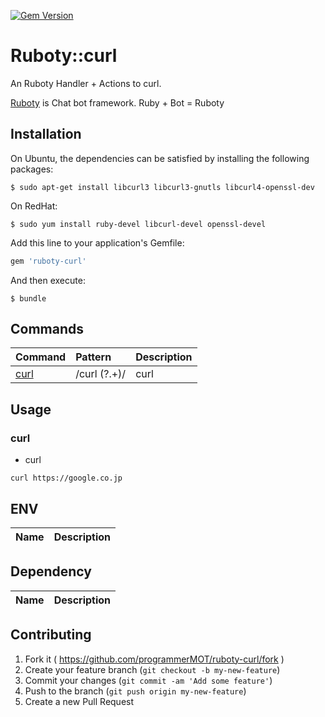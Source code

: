 [![Gem Version](https://badge.fury.io/rb/ruboty-http_curl.svg)](http://badge.fury.io/rb/ruboty-http_curl)

# Ruboty::curl

An Ruboty Handler + Actions to curl.

[Ruboty](https://github.com/r7kamura/ruboty) is Chat bot framework. Ruby + Bot = Ruboty

## Installation

On Ubuntu, the dependencies can be satisfied by installing the following packages:
```
$ sudo apt-get install libcurl3 libcurl3-gnutls libcurl4-openssl-dev
```

On RedHat:
```
$ sudo yum install ruby-devel libcurl-devel openssl-devel
```

Add this line to your application's Gemfile:

```ruby
gem 'ruboty-curl'
```

And then execute:

    $ bundle

## Commands

|Command|Pattern|Description|
|:--|:--|:--|
|[curl](#curl)|/curl (?<url>.+)/|curl|

## Usage
### curl
* curl

~~~
curl https://google.co.jp
~~~

## ENV

|Name|Description|
|:--|:--|


## Dependency

|Name|Description|
|:--|:--|


## Contributing

1. Fork it ( https://github.com/programmerMOT/ruboty-curl/fork )
2. Create your feature branch (`git checkout -b my-new-feature`)
3. Commit your changes (`git commit -am 'Add some feature'`)
4. Push to the branch (`git push origin my-new-feature`)
5. Create a new Pull Request
